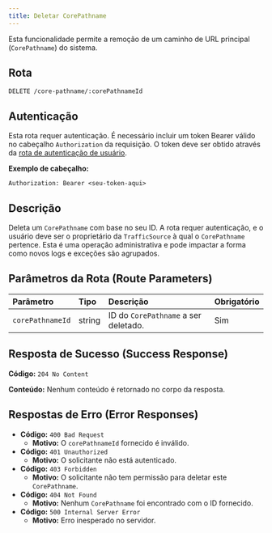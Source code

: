 ```yaml
---
title: Deletar CorePathname
---
```


Esta funcionalidade permite a remoção de um caminho de URL principal (`CorePathname`) do sistema.

## Rota

`DELETE /core-pathname/:corePathnameId`

## Autenticação

Esta rota requer autenticação. É necessário incluir um token Bearer válido no cabeçalho `Authorization` da requisição. O token deve ser obtido através da [rota de autenticação de usuário](/user/authuser/).

**Exemplo de cabeçalho:**

```
Authorization: Bearer <seu-token-aqui>
```

## Descrição

Deleta um `CorePathname` com base no seu ID. A rota requer autenticação, e o usuário deve ser o proprietário da `TrafficSource` à qual o `CorePathname` pertence. Esta é uma operação administrativa e pode impactar a forma como novos logs e exceções são agrupados.

## Parâmetros da Rota (Route Parameters)

| Parâmetro        | Tipo   | Descrição                            | Obrigatório |
| :--------------- | :----- | :----------------------------------- | :---------- |
| `corePathnameId` | string | ID do `CorePathname` a ser deletado. | Sim         |

## Resposta de Sucesso (Success Response)

**Código:** `204 No Content`

**Conteúdo:** Nenhum conteúdo é retornado no corpo da resposta.

## Respostas de Erro (Error Responses)

- **Código:** `400 Bad Request`
  - **Motivo:** O `corePathnameId` fornecido é inválido.
- **Código:** `401 Unauthorized`
  - **Motivo:** O solicitante não está autenticado.
- **Código:** `403 Forbidden`
  - **Motivo:** O solicitante não tem permissão para deletar este `CorePathname`.
- **Código:** `404 Not Found`
  - **Motivo:** Nenhum `CorePathname` foi encontrado com o ID fornecido.
- **Código:** `500 Internal Server Error`
  - **Motivo:** Erro inesperado no servidor.
